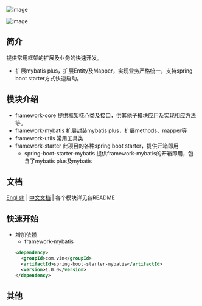 ![image](images/logo-simple.png)

![image](https://img.shields.io/badge/jdk-8%2B-blue.svg)

## 简介

提供常用框架的扩展及业务的快速开发。

+ 扩展mybatis plus，扩展Entity及Mapper，实现业务严格统一，支持spring boot starter方式快速启动。

## 模块介绍

+ framework-core 提供框架核心类及接口，供其他子模块应用及实现相应方法等。
+ framework-mybatis 扩展封装mybatis plus，扩展methods、mapper等
+ framework-utils 常用工具类
+ framework-starter 此项目的各种spring boot starter，提供开箱即用
  + spring-boot-starter-mybatis 提供framework-mybatis的开箱即用，包含了mybatis plus及mybatis

## 文档

[English](https://framework.lzlevin.cn) | [中文文档](https://framework.lzlevin.cn/zh) | 各个模块详见各README

## 快速开始

+ 增加依赖
  + framework-mybatis
  ```xml
  <dependency>
    <groupId>com.vin</groupId>
    <artifactId>spring-boot-starter-mybatis</artifactId>
    <version>1.0.0</version>
  </dependency>
  ```

## 其他
